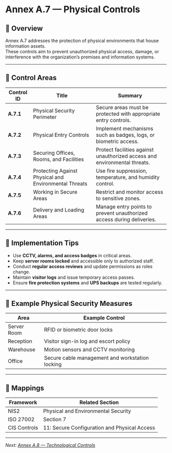 # Annex A.7 — Physical Controls

## 🧭 Overview

Annex A.7 addresses the protection of physical environments that house information assets.  
These controls aim to prevent unauthorized physical access, damage, or interference with the organization’s premises and information systems.

---

## 🔑 Control Areas

| Control ID | Title | Summary |
|-------------|--------|----------|
| **A.7.1** | Physical Security Perimeter | Secure areas must be protected with appropriate entry controls. |
| **A.7.2** | Physical Entry Controls | Implement mechanisms such as badges, logs, or biometric access. |
| **A.7.3** | Securing Offices, Rooms, and Facilities | Protect facilities against unauthorized access and environmental threats. |
| **A.7.4** | Protecting Against Physical and Environmental Threats | Use fire suppression, temperature, and humidity control. |
| **A.7.5** | Working in Secure Areas | Restrict and monitor access to sensitive zones. |
| **A.7.6** | Delivery and Loading Areas | Manage entry points to prevent unauthorized access during deliveries. |

---

## 🧠 Implementation Tips

- Use **CCTV, alarms, and access badges** in critical areas.  
- Keep **server rooms locked** and accessible only to authorized staff.  
- Conduct **regular access reviews** and update permissions as roles change.  
- Maintain **visitor logs** and issue temporary access passes.  
- Ensure **fire protection systems** and **UPS backups** are tested regularly.  

---

## 🧩 Example Physical Security Measures

| Area | Example Control |
|------|------------------|
| Server Room | RFID or biometric door locks |
| Reception | Visitor sign-in log and escort policy |
| Warehouse | Motion sensors and CCTV monitoring |
| Office | Secure cable management and workstation locking |

---

## 🔗 Mappings

| Framework | Related Section |
|------------|-----------------|
| NIS2 | Physical and Environmental Security |
| ISO 27002 | Section 7 |
| CIS Controls | 11: Secure Configuration and Physical Access |

---

*Next: [Annex A.8 — Technological Controls](./A8_Technological_controls.md)*
